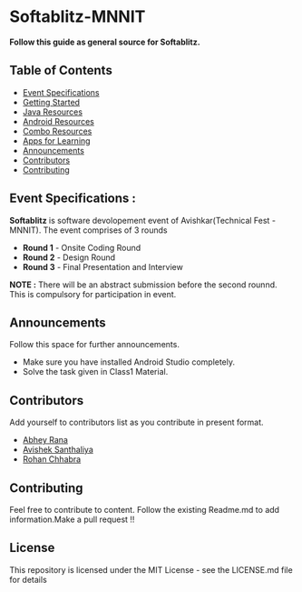 # Softablitz-MNNIT

<strong> Follow this guide as general source for Softablitz.</strong>

## Table of Contents

- [Event Specifications](#EventSpecification)
- [Getting Started](#GettingStarted)
- [Java Resources](#JavaResources)
- [Android Resources](#AndroidResources)
- [Combo Resources](#ComboResources)
- [Apps for Learning](#AppsforLearning)
- [Announcements](#Announcements)
- [Contributors](#Contributors)
- [Contributing](#Contributing)

## Event Specifications :
<strong>Softablitz</strong> is software devolopement event of Avishkar(Technical Fest - MNNIT).
The event comprises of 3 rounds

* <strong>Round 1</strong> - Onsite Coding Round
* <strong>Round 2</strong> - Design Round
* <strong>Round 3</strong> - Final Presentation and Interview

<strong>NOTE :</strong> There will be an abstract submission before the second rounnd. This is compulsory for participation in event.

## Announcements

Follow this space for further announcements.
* Make sure you have installed Android Studio completely.
* Solve the task given in Class1 Material.

## Contributors

Add yourself to contributors list as you contribute in present format.

* [Abhey Rana](https://github.com/Abhey)
* [Avishek Santhaliya](https://github.com/avisheksanvas)
* [Rohan Chhabra](https://github.com/rohan23chhabra)

## Contributing

Feel free to contribute to content. Follow the existing Readme.md to add information.Make a pull request !!

## License

This repository is licensed under the MIT License - see the LICENSE.md file for details
